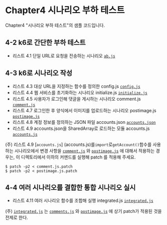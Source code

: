 # Chapter4 시나리오 부하 테스트

Chapter4 "시나리오 부하 테스트"의 샘플 코드입니다.

## 4-2 k6로 간단한 부하 테스트

- 리스트 4.1 단일 URL로 요청을 전송하는 시나리오 [`ab.js`](ab.js)

## 4-3 k6로 시나리오 작성

- 리스트 4.3 대상 URL을 지정하는 함수를 정의한 config.js [`config.js`](config.js)
- 리스트 4.4 웹 서비스를 초기화하는 시나리오 initialize.js [`initialize.js`](initialize.js)
- 리스트 4.5 사용자가 로그인해 댓글을 게시하는 시나리오 comment.js [`comment.js`](comment.js)
- 리스트 4.7 로그인한 후 양식에서 이미지를 업로드하는 시나리오 postimage.js [`postimage.js`](postimage.js)
- 리스트 4.8 계정 정보를 정의하는 JSON 파일 accounts.json [`accounts.json`](accounts.json)
- 리스트 4.9 accounts.json을 SharedArray로 로드하는 모듈 accounts.js [`accounts.js`](accounts.js)

(주) 리스트 4.9 [`accounts.js`] (accounts.js)를`import`로`getAccount()`함수를 사용하는 시나리오에서 변경 사항을 [`comment.js`](comment.js ) 와 [`postimage.js`](postimage.js) 에 대해서 적용하는 경우는, 이 디렉토리에서 이하의 커멘드를 실행해 patch 를 적용해 주세요.

```console
$ patch -p2 < comment.js.patch
$ patch -p2 < postimage.js.patch
```

## 4-4 여러 시나리오를 결합한 통합 시나리오 실시

- 리스트 4.11 여러 시나리오 함수를 조합해 실행 integrated.js [`integrated.js`](integrated.js)

(주) [`integrated.js`](integrated.js) 는 [`comments.js`](comments.js) 와 [`postimage.js`](postimage.js) 에 상기 patch가 적용된 것을 전제로 한다.
